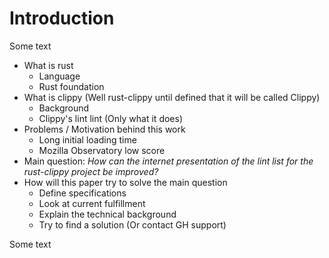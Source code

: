 # Introduction

Some text

* What is rust
    * Language
    * Rust foundation
* What is clippy (Well rust-clippy until defined that it will be called Clippy)
    * Background
    * Clippy's lint lint (Only what it does)
* Problems / Motivation behind this work
    * Long initial loading time
    * Mozilla Observatory low score
* Main question: _How can the internet presentation of the lint list for the rust-clippy project be improved?_
* How will this paper try to solve the main question
    * Define specifications
    * Look at current fulfillment
    * Explain the technical background
    * Try to find a solution (Or contact GH support)

Some text